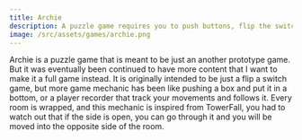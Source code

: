 ```yaml
---
title: Archie
description: A puzzle game requires you to push buttons, flip the switch, and find a way around on a reflective chamber to escape the facility.
image: /src/assets/games/archie.png
---
```


Archie is a puzzle game that is meant to be just an another prototype game. But it was eventually been continued to have
more content that I want to make it a full game instead. It is originally intended to be just a flip a switch game, but
more game mechanic has been like pushing a box and put it in a bottom, or a player recorder that track your movements and
follows it. Every room is wrapped, and this mechanic is inspired from TowerFall, you had to watch out that if the side is
open, you can go through it and you will be moved into the opposite side of the room.
